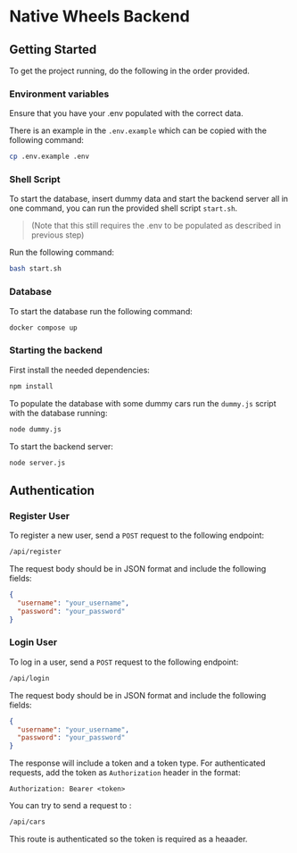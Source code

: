 # Native Wheels Backend

## Getting Started

To get the project running, do the following in the order provided.

### Environment variables

Ensure that you have your .env populated with the correct data.

There is an example in the `.env.example` which can be copied with the following command:

```bash
cp .env.example .env
```

### Shell Script

To start the database, insert dummy data and start the backend server all in one command, you can run the provided shell script `start.sh`.

> (Note that this still requires the .env to be populated as described in previous step)

Run the following command:

```bash
bash start.sh
```

### Database

To start the database run the following command:

```bash
docker compose up
```

### Starting the backend

First install the needed dependencies:

```bash
npm install
```

To populate the database with some dummy cars run the `dummy.js` script with the database running:

```bash
node dummy.js
```

To start the backend server:

```bash
node server.js
```

## Authentication

### Register User

To register a new user, send a `POST` request to the following endpoint:

```bash
/api/register
```

The request body should be in JSON format and include the following fields:

```json
{
  "username": "your_username",
  "password": "your_password"
}
```

### Login User

To log in a user, send a `POST` request to the following endpoint:

```bash
/api/login
```

The request body should be in JSON format and include the following fields:

```json
{
  "username": "your_username",
  "password": "your_password"
}
```

The response will include a token and a token type. For authenticated requests, add the token as `Authorization` header in the format:

```
Authorization: Bearer <token>
```

You can try to send a request to :

```bash
/api/cars
```

This route is authenticated so the token is required as a heaader.
